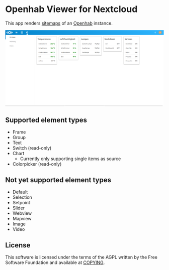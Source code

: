 # Openhab Viewer for Nextcloud

This app renders [sitemaps](https://www.openhab.org/docs/configuration/sitemaps.html) of an [Openhab](https://www.openhab.org/) instance.

![](https://github.com/kenda/nextcloud-openhab/raw/master/screenshots/overview.png)

## Supported element types

- Frame
- Group
- Text
- Switch (read-only)
- Chart
  - Currently only supporting single items as source
- Colorpicker (read-only)

## Not yet supported element types

- Default
- Selection
- Setpoint
- Slider
- Webview
- Mapview
- Image
- Video

## License

This software is licensed under the terms of the AGPL written by the Free Software Foundation and available at [COPYING](./COPYING).
